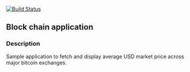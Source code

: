 [![Build Status](https://travis-ci.org/alynaguibv/BlockchainSampleApp.svg?branch=master)](https://travis-ci.org/alynaguibv/BlockchainSampleApp)


## Block chain application 
 
### Description
Sample application to fetch and display average USD market price across major bitcoin exchanges. 

